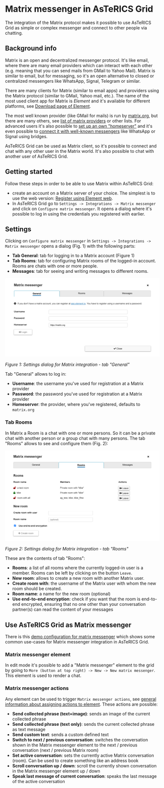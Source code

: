 # Matrix messenger in AsTeRICS Grid

The integration of the Matrix protocol makes it possible to use AsTeRICS Grid as simple or complex messenger and connect to other people via chatting.

## Background info

Matrix is an open and decentralized messenger protocol. It's like email, where there are many email providers which can interact with each other (e.g. meaning that you can send mails from GMail to Yahoo Mail). Matrix is similar to email, but for messaging, so it's an open alternative to closed or centralized messengers like WhatsApp, Signal, Telegram or similar.

There are many clients for Matrix (similar to email apps) and providers using the Matrix protocol (similar to GMail, Yahoo mail, etc.). The name of the most used client app for Matrix is *Element* and it's available for different platforms, see [Download page of Element](https://element.io/download).

The most well known provider (like GMail for mails) is run by [matrix.org](https://matrix.org/), but there are many others, see [list of matrix providers](https://servers.joinmatrix.org/) or other lists. For advanced users it's also possible to [set up an own "homeserver"](https://matrix.org/ecosystem/servers/) and it's even possible to [connect it with well-known messengers](https://matrix.org/ecosystem/bridges/) like WhatsApp or Signal using bridges.

AsTeRICS Grid can be used as Matrix client, so it's possible to connect and chat with any other user in the Matrix world. It's also possible to chat with another user of AsTeRICS Grid.

## Getting started

Follow these steps in order to be able to use Matrix within AsTeRICS Grid:
* create an account on a Matrix server of your choice. The simplest is to use the web version: [Register using Element web](https://app.element.io/#/register).
* In AsTeRICS Grid go to `Settings -> Integrations -> Matrix messenger` and click on `Configure matrix messenger`. It opens a dialog where it's possible to log in using the credentials you registered with earlier.

## Settings

Clicking on `Configure matrix messenger` in `Settings -> Integrations -> Matrix messenger` opens a dialog (Fig. 1) with the following parts:
* **Tab General**: tab for logging in to a Matrix account (Figure 1)
* **Tab Rooms**: tab for configuring Matrix rooms of the logged-in account. Rooms are chats with one or more people.
* **Messages**: tab for seeing and writing messages to different rooms.

![Settings dialog for Matrix integration - General](./img/matrix-settings-general.png)

*Figure 1: Settings dialog for Matrix integration - tab "General"*

Tab "General" allows to log in:
* **Username**: the username you've used for registration at a Matrix provider
* **Password**: the password you've used for registration at a Matrix provider
* **Homeserver**: the provider, where you've registered, defaults to `matrix.org`

### Tab Rooms

In Matrix a Room is a chat with one or more persons. So it can be a private chat with another person or a group chat with many persons. The tab "Rooms" allows to see and configure them (Fig. 2):

![Settings dialog for Matrix integration - Rooms](./img/matrix-settings-rooms.png)

*Figure 2: Settings dialog for Matrix integration - tab "Rooms"*

These are the contents of tab "Rooms":
* **Rooms**: a list of all rooms where the currently logged-in user is a member. Rooms can be left by clicking on the button `Leave`.
* **New room**: allows to create a new room with another Matrix user.
* **Create room with**: the username of the Matrix user with whom the new room should be created.
* **Room name**: a name for the new room (optional)
* **Use end-to-end encryption**: check if you want that the room is end-to-end encrypted, ensuring that no one other than your conversation partner(s) can read the content of your messages

## Use AsTeRICS Grid as Matrix messenger

There is this [demo configuration for matrix messenger](https://gridbeta.asterics-foundation.org/?gridset_filename=matrix_messenger_demo.grd.json) which shows some common use-cases for Matrix messenger integration in AsTeRICS Grid.

### Matrix messenger element

In edit mode it's possible to add a "Matrix messenger" element to the grid by going to `More (button at top right) -> New -> New matrix messenger`. This element is used to render a chat.

### Matrix messenger actions

Any element can be used to trigger `Matrix messenger actions`, see [general information about assigning actions to element](./08_actions.md). These actions are possible:

* **Send collected phrase (text+image)**: sends an image of the current collected phrase
* **Send collected phrase (text only)**: sends the current collected phrase as text message
* **Send custom text**: sends a custom defined text
* **Switch to next / previous conversation**: switches the conversation shown in the Matrix messenger element to the next / previous conversation (next / previous Matrix room)
* **Set active conversation**: sets the currently active Matrix conversation (room). Can be used to create something like an address book 
* **Scroll conversation up / down**: scroll the currently shown conversation in the Matrix messenger element up / down
* **Speak last message of current conversation**: speaks the last message of the active conversation

